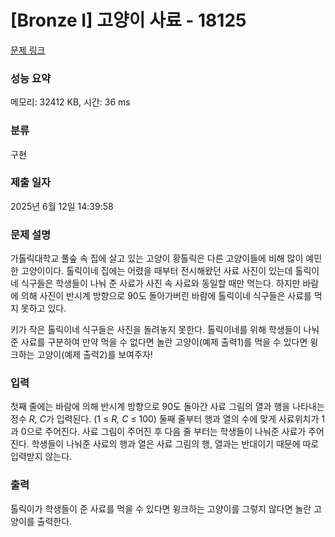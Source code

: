 # [Bronze I] 고양이 사료 - 18125 

[문제 링크](https://www.acmicpc.net/problem/18125) 

### 성능 요약

메모리: 32412 KB, 시간: 36 ms

### 분류

구현

### 제출 일자

2025년 6월 12일 14:39:58

### 문제 설명

<p>가톨릭대학교 풀숲 속 집에 살고 있는 고양이 황톨릭은 다른 고양이들에 비해 많이 예민한 고양이이다. 톨릭이네 집에는 어렸을 때부터 전시해왔던 사료 사진이 있는데 톨릭이네 식구들은 학생들이 나눠 준 사료가 사진 속 사료와 동일할 때만 먹는다. 하지만 바람에 의해 사진이 반시계 방향으로 90도 돌아가버린 바람에 톨릭이네 식구들은 사료를 먹지 못하고 있다.</p>

<p>키가 작은 톨릭이네 식구들은 사진을 돌려놓지 못한다. 톨릭이네를 위해 학생들이 나눠준 사료를 구분하여 만약 먹을 수 없다면 놀란 고양이(예제 출력1)를 먹을 수 있다면 윙크하는 고양이(예제 출력2)를 보여주자!</p>

### 입력 

 <p>첫째 줄에는 바람에 의해 반시계 방향으로 90도 돌아간 사료 그림의 열과 행을 나타내는 정수 <em>R, C</em>가 입력된다. (1 ≤ <i>R, C</i> ≤ 100) 둘째 줄부터 행과 열의 수에 맞게 사료위치가 1과 0으로 주어진다. 사료 그림이 주어진 후 다음 줄 부터는 학생들이 나눠준 사료가 주어진다. 학생들이 나눠준 사료의 행과 열은 사료 그림의 행, 열과는 반대이기 때문에 따로 입력받지 않는다.</p>

### 출력 

 <p>톨릭이가 학생들이 준 사료를 먹을 수 있다면 윙크하는 고양이를 그렇지 않다면 놀란 고양이를 출력한다.</p>

